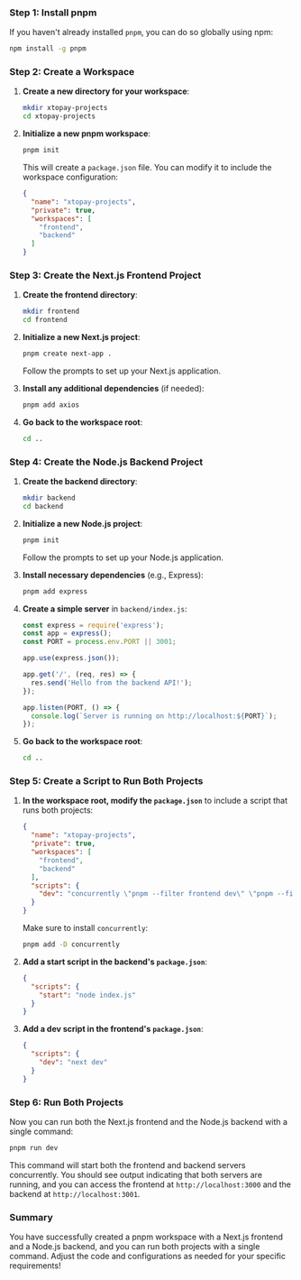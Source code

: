 ### Step 1: Install pnpm

If you haven't already installed `pnpm`, you can do so globally using npm:

```bash
npm install -g pnpm
```

### Step 2: Create a Workspace

1. **Create a new directory for your workspace**:

   ```bash
   mkdir xtopay-projects
   cd xtopay-projects
   ```

2. **Initialize a new pnpm workspace**:

   ```bash
   pnpm init
   ```

   This will create a `package.json` file. You can modify it to include the workspace configuration:

   ```json
   {
     "name": "xtopay-projects",
     "private": true,
     "workspaces": [
       "frontend",
       "backend"
     ]
   }
   ```

### Step 3: Create the Next.js Frontend Project

1. **Create the frontend directory**:

   ```bash
   mkdir frontend
   cd frontend
   ```

2. **Initialize a new Next.js project**:

   ```bash
   pnpm create next-app .
   ```

   Follow the prompts to set up your Next.js application.

3. **Install any additional dependencies** (if needed):

   ```bash
   pnpm add axios
   ```

4. **Go back to the workspace root**:

   ```bash
   cd ..
   ```

### Step 4: Create the Node.js Backend Project

1. **Create the backend directory**:

   ```bash
   mkdir backend
   cd backend
   ```

2. **Initialize a new Node.js project**:

   ```bash
   pnpm init
   ```

   Follow the prompts to set up your Node.js application.

3. **Install necessary dependencies** (e.g., Express):

   ```bash
   pnpm add express
   ```

4. **Create a simple server** in `backend/index.js`:

   ```javascript
   const express = require('express');
   const app = express();
   const PORT = process.env.PORT || 3001;

   app.use(express.json());

   app.get('/', (req, res) => {
     res.send('Hello from the backend API!');
   });

   app.listen(PORT, () => {
     console.log(`Server is running on http://localhost:${PORT}`);
   });
   ```

5. **Go back to the workspace root**:

   ```bash
   cd ..
   ```

### Step 5: Create a Script to Run Both Projects

1. **In the workspace root, modify the `package.json`** to include a script that runs both projects:

   ```json
   {
     "name": "xtopay-projects",
     "private": true,
     "workspaces": [
       "frontend",
       "backend"
     ],
     "scripts": {
       "dev": "concurrently \"pnpm --filter frontend dev\" \"pnpm --filter backend start\""
     }
   }
   ```

   Make sure to install `concurrently`:

   ```bash
   pnpm add -D concurrently
   ```

2. **Add a start script in the backend's `package.json`**:

   ```json
   {
     "scripts": {
       "start": "node index.js"
     }
   }
   ```

3. **Add a dev script in the frontend's `package.json`**:

   ```json
   {
     "scripts": {
       "dev": "next dev"
     }
   }
   ```

### Step 6: Run Both Projects

Now you can run both the Next.js frontend and the Node.js backend with a single command:

```bash
pnpm run dev
```

This command will start both the frontend and backend servers concurrently. You should see output indicating that both servers are running, and you can access the frontend at `http://localhost:3000` and the backend at `http://localhost:3001`. 

### Summary

You have successfully created a pnpm workspace with a Next.js frontend and a Node.js backend, and you can run both projects with a single command. Adjust the code and configurations as needed for your specific requirements!